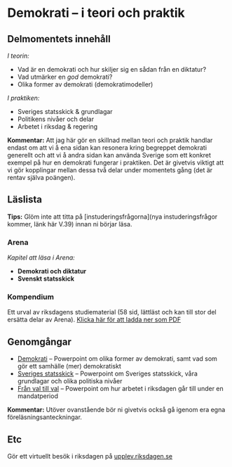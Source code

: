 # Demokrati – i teori och praktik

## Delmomentets innehåll

*I teorin:*

* Vad är en demokrati och hur skiljer sig en sådan från en diktatur?
* Vad utmärker en *god* demokrati? 
* Olika former av demokrati (demokratimodeller)

*I praktiken:*

* Sveriges statsskick & grundlagar
* Politikens nivåer och delar
* Arbetet i riksdag & regering 

<!--* Sveriges politiska partier (eventuellt) -->

**Kommentar:** Att jag här gör en skillnad mellan teori och praktik handlar endast om att vi å ena sidan kan resonera kring begreppet demokrati generellt och att vi å andra sidan kan använda Sverige som ett konkret exempel på hur en demokrati fungerar i praktiken. Det är givetvis viktigt att vi gör kopplingar mellan dessa två delar under momentets gång (det är rentav själva poängen). 

## Läslista

**Tips:** Glöm inte att titta på [instuderingsfrågorna](nya instuderingsfrågor kommer, länk här V.39) innan ni börjar läsa.

### Arena

*Kapitel att läsa i Arena:*
* **Demokrati och diktatur**
* **Svenskt statsskick**

<!--**Europeiska Unionen**  Detta kapitel är inte av samma vikt som de andra kapitlen för provet och inlämningen (så prioritera detta kapitel lägre).  -->


<!--Första upplagan: 111-122 (11 sid) Andra upplagan: 122-142 (20 sid) -->

<!--**Sveriges politiska partier** 154-164 (10 sid) -->

### Kompendium

Ett urval av riksdagens studiematerial (58 sid, lättläst och kan till stor del ersätta delar av Arena). [Klicka här för att ladda ner som PDF](resurser/kompendium_sv_pol_system.pdf)


## Genomgångar

* [Demokrati](https://docs.google.com/presentation/d/1rz9FylgowWsJtsQex_UiZeBL1IkN84dSe5VW0mSa_hw/edit?usp=sharing) – Powerpoint om olika former av demokrati, samt vad som gör ett samhälle (mer) demokratiskt
* [Sveriges statsskick](https://docs.google.com/presentation/d/1HxLMtloBjXUGjtQUH7k69ox3Kr_MEZ7Y25tO6IeRNj4/edit?usp=sharing) – Powerpoint om Sveriges statsskick, våra grundlagar och olika politiska nivåer
* [Från val till val](https://docs.google.com/presentation/d/1ZrI0MwcNyEThRAurBx3xZWdF0FXePdL8W0NQ_pdOmT4/edit?usp=sharing) – Powerpoint om hur arbetet i riksdagen går till under en mandatperiod

**Kommentar:** Utöver ovanstående bör ni givetvis också gå igenom era egna föreläsningsanteckningar.


## Etc

Gör ett virtuellt besök i riksdagen på [upplev.riksdagen.se](http://www.riksdagen.se/sv/upplev/)

